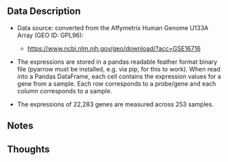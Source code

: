 ## Data Description
- Data source: converted from the Affymetrix Human Genome U133A Array (GEO ID: GPL96):
  - https://www.ncbi.nlm.nih.gov/geo/download/?acc=GSE16716
- The expressions are stored in a pandas readable feather format binary file (pyarrow must be installed, e.g. via pip, for this to work). When read into a Pandas DataFrame, each cell contains the expression values for a gene from a sample. Each row corresponds to a probe/gene and each column corresponds to a sample.

- The expressions of 22,283 genes are measured across 253 samples.

## Notes

## Thoughts
